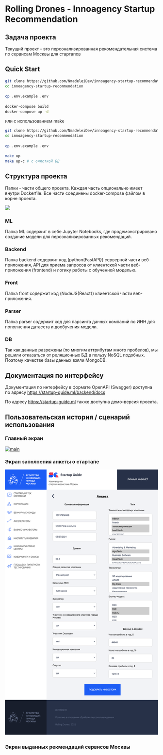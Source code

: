 # Rolling Drones - Innoagency Startup Recommendation

## Задача проекта

Текущий проект - это персонализированная рекомендательная система по сервисам Москвы для стартапов

## Quick Start

```bash
git clone https://github.com/NmadeleiDev/innoagency-startup-recommendation.git
cd innoagency-startup-recommendation

cp .env.example .env

docker-compose build
docker-compose up -d
```

или с использованием make

```bash
git clone https://github.com/NmadeleiDev/innoagency-startup-recommendation.git
cd innoagency-startup-recommendation

cp .env.example .env

make up
make up-c # с очисткой БД
```

## Структура проекта

Папки - части общего проекта. Каждая часть опционально имеет внутри Dockerfile. Все части соединены docker-compose файлом в корне проекта.

[![](https://mermaid.ink/svg/eyJjb2RlIjoiZmxvd2NoYXJ0IExSXG4gICAgVVtVc2VyL0Zyb250XSA8LS0-IEJbQmFja2VuZF1cbiAgICBCPC0tPk1MW01vZGVsXSAgJiBNW01vbmdvREJdICYgUFxuICAgIFBbUGFyc2VyXS0tPk0iLCJtZXJtYWlkIjp7InRoZW1lIjoiZGFyayJ9LCJ1cGRhdGVFZGl0b3IiOmZhbHNlLCJhdXRvU3luYyI6dHJ1ZSwidXBkYXRlRGlhZ3JhbSI6ZmFsc2V9)](https://mermaid-js.github.io/mermaid-live-editor/edit/#eyJjb2RlIjoiZmxvd2NoYXJ0IExSXG4gICAgVVtVc2VyL0Zyb250XSA8LS0-IEJbQmFja2VuZF1cbiAgICBCPC0tPk1MW01vZGVsXSAgJiBNW01vbmdvREJdICYgUFxuICAgIFBbUGFyc2VyXS0tPk0iLCJtZXJtYWlkIjoie1xuICBcInRoZW1lXCI6IFwiZGFya1wiXG59IiwidXBkYXRlRWRpdG9yIjpmYWxzZSwiYXV0b1N5bmMiOnRydWUsInVwZGF0ZURpYWdyYW0iOmZhbHNlfQ)

### ML

Папка ML содержит в себе Jupyter Notebooks, где продемонстрировано создание модели для персонализированных рекомендаций.

### Backend

Папка backend содержит код (python{FastAPI}) серверной части веб-приложения, API для приема запросов от клиентской части веб-приложения (frontend) и логику работы с обученной моделью.

### Front

Папка front содержит код (NodeJS{React}) клиентской части веб-приложения.

### Parser

Папка parser содержит код для парсинга данных компаний по ИНН для пополнения датасета и дообучения модели.

### DB

Так как данные разрежены (по многим аттрибутам много пробелов), мы решили отказаться от реляционных БД в пользу NoSQL подобных. Поэтому качестве базы данных взяли MongoDB.

## Документация по интерфейсу

Документация по интерфейсу в формате OpenAPI (Swagger) доступна по адресу <https://startup-guide.ml/backend/docs>

По адресу <https://startup-guide.ml> также доступна демо-версия проекта.

## Пользовательская история / сценарий использования

### Главный экран

[![main](./images/form1.png)](./images/form1.png)

### Экран заполнения анкеты о стартапе

[![form](./images/frame2.png)](./images/frame2.png)

### Экран выданных рекмендаций сервисов Москвы


